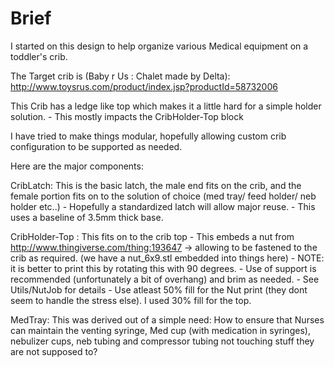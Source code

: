 Brief
=====

I started on this design to help organize various Medical equipment on
a toddler's crib.

The Target crib is (Baby r Us : Chalet made by Delta):
http://www.toysrus.com/product/index.jsp?productId=58732006

This Crib has a ledge like top which makes it a little hard for a
simple holder solution. - This mostly impacts the CribHolder-Top block

I have tried to make things modular, hopefully allowing custom crib
configuration to be supported as needed.

Here are the major components:

CribLatch: This is the basic latch, the male end fits on the crib, and
the female portion fits on to the solution of choice (med tray/ feed
holder/ neb holder etc..) - Hopefully a standardized latch will allow
major reuse.
	- This uses a baseline of 3.5mm thick base.

CribHolder-Top : This fits on to the crib top - This embeds a nut from
http://www.thingiverse.com/thing:193647 -> allowing to be fastened to
the crib as required. (we have a nut\_6x9.stl embedded into things
here)
	- NOTE: it is better to print this by rotating this with 90 degrees.
	- Use of support is recommended (unfortunately a bit of overhang) and brim as needed.
	- See Utils/NutJob for details
	- Use atleast 50% fill for the Nut print (they dont seem to handle the
	  stress else). I used 30% fill for the top.

MedTray: This was derived out of a simple need: How to ensure that
Nurses can maintain the venting syringe, Med cup (with medication
in syringes), nebulizer cups, neb tubing and compressor tubing not
touching stuff they are not supposed to?
